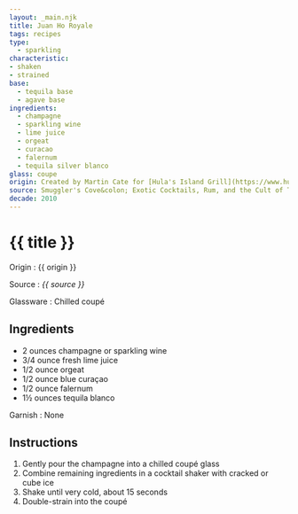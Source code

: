 ```yaml
---
layout: _main.njk
title: Juan Ho Royale
tags: recipes
type:
  - sparkling
characteristic:
- shaken
- strained
base:
  - tequila base
  - agave base
ingredients:
  - champagne
  - sparkling wine
  - lime juice
  - orgeat
  - curacao
  - falernum
  - tequila silver blanco
glass: coupe
origin: Created by Martin Cate for [Hula's Island Grill](https://www.hulastiki.com/) in Santa Cruz. The drink was originally named The Steamer after Santa Cruz surf spot Steamer Lane.
source: Smuggler's Cove&colon; Exotic Cocktails, Rum, and the Cult of Tiki
decade: 2010
---
```

<!-- markdownlint-disable MD025 -->
# {{ title }}
<!-- markdownlint-disable MD025 -->

Origin
  : {{ origin }}

Source
  : <cite>{{ source }}</cite>

Glassware
  : Chilled coupé

## Ingredients

* 2 ounces champagne or sparkling wine
* 3/4 ounce fresh lime juice
* 1/2 ounce orgeat
* 1/2 ounce blue curaçao
* 1/2 ounce falernum
* 1&frac12; ounces tequila blanco

Garnish
  : None

## Instructions

1. Gently pour the champagne into a chilled coupé glass
2. Combine remaining ingredients in a cocktail shaker with cracked or cube ice
3. Shake until very cold, about 15 seconds
4. Double-strain into the coupé
